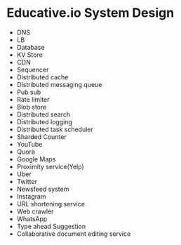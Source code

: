 # Educative.io System Design

- DNS
- LB
- Database
- KV Store
- CDN
- Sequencer
- Distributed cache
- Distributed messaging queue
- Pub sub
- Rate limiter
- Blob store
- Distributed search
- Distributed logging
- Distributed task scheduler
- Sharded Counter
- YouTube
- Quora
- Google Maps
- Proximity service(Yelp)
- Uber
- Twitter
- Newsfeed system
- Instagram
- URL shortening service
- Web crawler
- WhatsApp
- Type ahead Suggestion
- Collaborative document editing service

